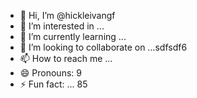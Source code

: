 - 👋 Hi, I’m @hickleivangf
- 👀 I’m interested in ...
- 🌱 I’m currently learning ...
- 💞️ I’m looking to collaborate on ...sdfsdf6
- 📫 How to reach me ...
- 😄 Pronouns: 9
- ⚡ Fun fact: ...
85
<!---
hickleivan/hickleivan is a ✨ special ✨ repository because its `README.md` (this file) appears on your GitHub profile.
You can click the Preview link to take a look at your changes.
--->
